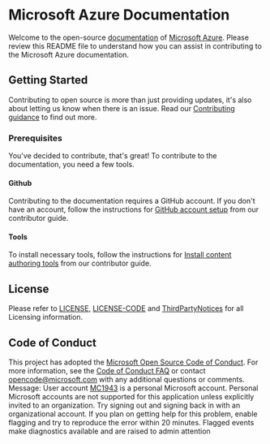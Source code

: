 # Microsoft Azure Documentation

Welcome to the open-source [documentation](/azure) of [Microsoft Azure](https://azure.microsoft.com). Please review this README file to understand how you can assist in contributing to the Microsoft Azure documentation.

## Getting Started

Contributing to open source is more than just providing updates, it's also about letting us know when there is an issue. Read our [Contributing guidance](CONTRIBUTING.md) to find out more.

### Prerequisites

You've decided to contribute, that's great! To contribute to the documentation, you need a few tools.

#### Github

Contributing to the documentation requires a GitHub account. If you don't have an account, follow the instructions for [GitHub account setup](https://learn.microsoft.com/contribute/get-started-setup-github) from our contributor guide.

#### Tools

To install necessary tools, follow the instructions for [Install content authoring tools](https://learn.microsoft.com/contribute/get-started-setup-tools) from our contributor guide.

## License

Please refer to [LICENSE](LICENSE), [LICENSE-CODE](LICENSE-CODE) and [ThirdPartyNotices](ThirdPartyNotices.md) for all Licensing information.

## Code of Conduct

This project has adopted the [Microsoft Open Source Code of Conduct](https://opensource.microsoft.com/codeofconduct/).
For more information, see the [Code of Conduct FAQ](https://opensource.microsoft.com/codeofconduct/faq/) or contact [opencode@microsoft.com](mailto:opencode@microsoft.com) with any additional questions or comments.
Message: User account [MC1943](.github) is a personal Microsoft account. Personal Microsoft accounts are not supported for this application unless explicitly invited to an organization. Try signing out and signing back in with an organizational account.
If you plan on getting help for this problem, enable flagging and try to reproduce the error within 20 minutes. Flagged events make diagnostics available and are raised to admin attention
